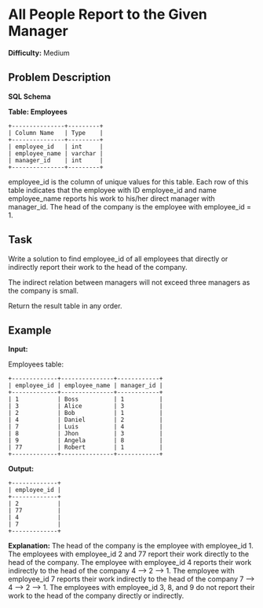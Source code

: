 # All People Report to the Given Manager

**Difficulty:** Medium

## Problem Description

**SQL Schema**

**Table: Employees**

```
+---------------+---------+
| Column Name   | Type    |
+---------------+---------+
| employee_id   | int     |
| employee_name | varchar |
| manager_id    | int     |
+---------------+---------+
```

employee_id is the column of unique values for this table.
Each row of this table indicates that the employee with ID employee_id and name employee_name reports his work to his/her direct manager with manager_id.
The head of the company is the employee with employee_id = 1.

## Task

Write a solution to find employee_id of all employees that directly or indirectly report their work to the head of the company.

The indirect relation between managers will not exceed three managers as the company is small.

Return the result table in any order.

## Example

**Input:**

Employees table:
```
+-------------+---------------+------------+
| employee_id | employee_name | manager_id |
+-------------+---------------+------------+
| 1           | Boss          | 1          |
| 3           | Alice         | 3          |
| 2           | Bob           | 1          |
| 4           | Daniel        | 2          |
| 7           | Luis          | 4          |
| 8           | Jhon          | 3          |
| 9           | Angela        | 8          |
| 77          | Robert        | 1          |
+-------------+---------------+------------+
```

**Output:**
```
+-------------+
| employee_id |
+-------------+
| 2           |
| 77          |
| 4           |
| 7           |
+-------------+
```

**Explanation:**
The head of the company is the employee with employee_id 1.
The employees with employee_id 2 and 77 report their work directly to the head of the company.
The employee with employee_id 4 reports their work indirectly to the head of the company 4 --> 2 --> 1.
The employee with employee_id 7 reports their work indirectly to the head of the company 7 --> 4 --> 2 --> 1.
The employees with employee_id 3, 8, and 9 do not report their work to the head of the company directly or indirectly.
